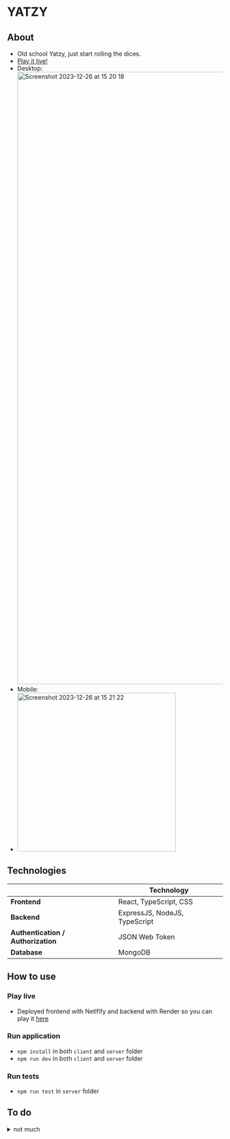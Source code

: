 # YATZY
## About
- Old school Yatzy, just start rolling the dices.
- <a href='https://dancing-mousse-cb6e47.netlify.app/' target='_blank'> Play it live!</a>
- Desktop:<img width="1428" alt="Screenshot 2023-12-26 at 15 20 18" src="https://github.com/reijjo/jazz/assets/95418273/c879e0b0-3b22-40d9-a006-04231503d839">
- Mobile:
- <img width="370" alt="Screenshot 2023-12-26 at 15 21 22" src="https://github.com/reijjo/jazz/assets/95418273/0f82edaf-393e-45e4-b325-fd117bb6f6da">

## Technologies
|              | Technology                 |
| ------------ | ------------------------- |
| **Frontend** | React, TypeScript, CSS |
| **Backend**  | ExpressJS, NodeJS, TypeScript     |
| **Authentication / Authorization** | JSON Web Token |
| **Database** | MongoDB |

## How to use
### Play live
  - Deployed frontend with Netlfify and backend with Render so you can play it <a href='https://dancing-mousse-cb6e47.netlify.app/' target='_blank'>here</a>
### Run application
  - `npm install` in both `client` and `server` folder
  - `npm run dev` in both `client` and `server` folder

### Run tests
  - `npm run test` in `server` folder
## To do
<details>
  <summary>
    not much
  </summary>
      - better main image
    - more tests
    - localstorage -> cookies
    - clean the code a bit
  * loaders
  * name color
  - safari problems
</details>
